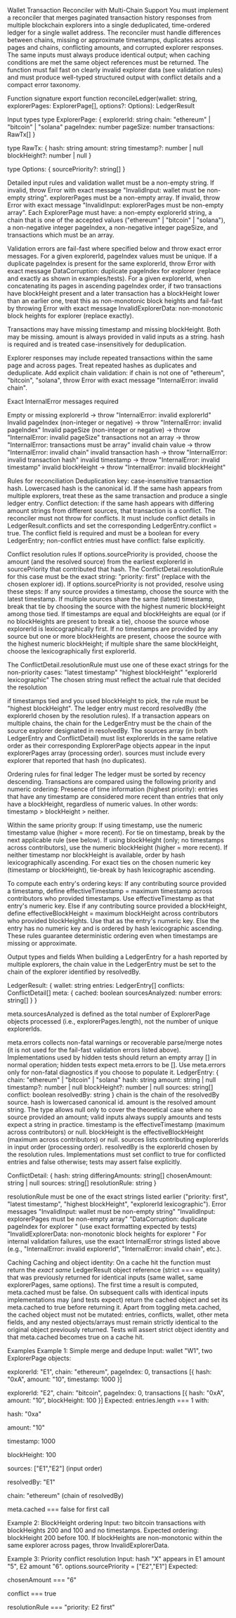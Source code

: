 Wallet Transaction Reconciler with Multi-Chain Support
You must implement a reconciler that merges paginated transaction history responses from multiple blockchain explorers into a single deduplicated, time-ordered ledger for a single wallet address. The reconciler must handle differences between chains, missing or approximate timestamps, duplicates across pages and chains, conflicting amounts, and corrupted explorer responses. The same inputs must always produce identical output; when caching conditions are met the same object references must be returned. The function must fail fast on clearly invalid explorer data (see validation rules) and must produce well-typed structured output with conflict details and a compact error taxonomy.

Function signature
export function reconcileLedger(wallet: string, explorerPages: ExplorerPage[], options?: Options): LedgerResult

Input types
type ExplorerPage:
{
  explorerId: string
  chain: "ethereum" | "bitcoin" | "solana"
  pageIndex: number
  pageSize: number
  transactions: RawTx[]
}

type RawTx:
{
  hash: string
  amount: string
  timestamp?: number | null
  blockHeight?: number | null
}

type Options:
{
  sourcePriority?: string[]
}

Detailed input rules and validation
wallet must be a non-empty string. If invalid, throw Error with exact message "InvalidInput: wallet must be non-empty string".
explorerPages must be a non-empty array. If invalid, throw Error with exact message "InvalidInput: explorerPages must be non-empty array".
Each ExplorerPage must have:
a non-empty explorerId string,
a chain that is one of the accepted values ("ethereum" | "bitcoin" | "solana"),
a non-negative integer pageIndex,
a non-negative integer pageSize,
and transactions which must be an array.

Validation errors are fail-fast where specified below and throw exact error messages.
For a given explorerId, pageIndex values must be unique. If a duplicate pageIndex is present for the same explorerId, throw Error with exact message DataCorruption: duplicate pageIndex <pageIndex> for explorer <explorerId> (replace <pageIndex> and <explorerId> exactly as shown in examples/tests).
For a given explorerId, when concatenating its pages in ascending pageIndex order, if two transactions have blockHeight present and a later transaction has a blockHeight lower than an earlier one, treat this as non-monotonic block heights and fail-fast by throwing Error with exact message InvalidExplorerData: non-monotonic block heights for explorer <explorerId> (replace <explorerId> exactly).

Transactions may have missing timestamp and missing blockHeight. Both may be missing. amount is always provided in valid inputs as a string. hash is required and is treated case-insensitively for deduplication.

Explorer responses may include repeated transactions within the same page and across pages. Treat repeated hashes as duplicates and deduplicate.
Add explicit chain validation: if chain is not one of "ethereum", "bitcoin", "solana", throw Error with exact message "InternalError: invalid chain".

Exact InternalError messages required 

Empty or missing explorerId -> throw "InternalError: invalid explorerId"
Invalid pageIndex (non-integer or negative) -> throw "InternalError: invalid pageIndex"
Invalid pageSize (non-integer or negative) -> throw "InternalError: invalid pageSize"
transactions not an array -> throw "InternalError: transactions must be array"
invalid chain value -> throw "InternalError: invalid chain"
invalid transaction hash -> throw "InternalError: invalid transaction hash"
invalid timestamp -> throw "InternalError: invalid timestamp"
invalid blockHeight -> throw "InternalError: invalid blockHeight"

Rules for reconciliation
Deduplication key: case-insensitive transaction hash. Lowercased hash is the canonical id.
If the same hash appears from multiple explorers, treat these as the same transaction and produce a single ledger entry.
Conflict detection: if the same hash appears with differing amount strings from different sources, that transaction is a conflict. The reconciler must not throw for conflicts. It must include conflict details in LedgerResult.conflicts and set the corresponding LedgerEntry.conflict = true. The conflict field is required and must be a boolean for every LedgerEntry; non-conflict entries must have conflict: false explicitly.


Conflict resolution rules
If options.sourcePriority is provided, choose the amount (and the resolved source) from the earliest explorerId in sourcePriority that contributed that hash. The ConflictDetail.resolutionRule for this case must be the exact string:
"priority: <explorerId> first" (replace <explorerId> with the chosen explorer id).
If options.sourcePriority is not provided, resolve using these steps:
If any source provides a timestamp, choose the source with the latest timestamp.
If multiple sources share the same (latest) timestamp, break that tie by choosing the source with the highest numeric blockHeight among those tied.
If timestamps are equal and blockHeights are equal (or if no blockHeights are present to break a tie), choose the source whose explorerId is lexicographically first.
If no timestamps are provided by any source but one or more blockHeights are present, choose the source with the highest numeric blockHeight; if multiple share the same blockHeight, choose the lexicographically first explorerId.

The ConflictDetail.resolutionRule must use one of these exact strings for the non-priority cases:
"latest timestamp"
"highest blockHeight"
"explorerId lexicographic"
The chosen string must reflect the actual rule that decided the resolution

if timestamps tied and you used blockHeight to pick, the rule must be "highest blockHeight".
The ledger entry must record resolvedBy (the explorerId chosen by the resolution rules).
If a transaction appears on multiple chains, the chain for the LedgerEntry must be the chain of the source explorer designated in resolvedBy.
The sources array (in both LedgerEntry and ConflictDetail) must list explorerIds in the same relative order as their corresponding ExplorerPage objects appear in the input explorerPages array (processing order). sources must include every explorer that reported that hash (no duplicates).

Ordering rules for final ledger
The ledger must be sorted by recency descending.
Transactions are compared using the following priority and numeric ordering:
Presence of time information (highest priority): entries that have any timestamp are considered more recent than entries that only have a blockHeight, regardless of numeric values. In other words: timestamp > blockHeight > neither.

Within the same priority group:
If using timestamp, use the numeric timestamp value (higher = more recent). For tie on timestamp, break by the next applicable rule (see below).
If using blockHeight (only; no timestamps across contributors), use the numeric blockHeight (higher = more recent).
If neither timestamp nor blockHeight is available, order by hash lexicographically ascending.
For exact ties on the chosen numeric key (timestamp or blockHeight), tie-break by hash lexicographic ascending.

To compute each entry's ordering keys:
If any contributing source provided a timestamp, define effectiveTimestamp = maximum timestamp across contributors who provided timestamps. Use effectiveTimestamp as that entry's numeric key.
Else if any contributing source provided a blockHeight, define effectiveBlockHeight = maximum blockHeight across contributors who provided blockHeights. Use that as the entry's numeric key.
Else the entry has no numeric key and is ordered by hash lexicographic ascending.
These rules guarantee deterministic ordering even when timestamps are missing or approximate.

Output types and fields
When building a LedgerEntry for a hash reported by multiple explorers, the chain value in the LedgerEntry must be set to the chain of the explorer identified by resolvedBy.

LedgerResult:
{
  wallet: string
  entries: LedgerEntry[]
  conflicts: ConflictDetail[]
  meta: {
    cached: boolean
    sourcesAnalyzed: number
    errors: string[]
  }
}

meta.sourcesAnalyzed is defined as the total number of ExplorerPage objects processed (i.e., explorerPages.length), not the number of unique explorerIds.

meta.errors collects non-fatal warnings or recoverable parse/merge notes (it is not used for the fail-fast validation errors listed above). Implementations used by hidden tests should return an empty array [] in normal operation; hidden tests expect meta.errors to be []. Use meta.errors only for non-fatal diagnostics if you choose to populate it.
LedgerEntry:
{
  chain: "ethereum" | "bitcoin" | "solana"
  hash: string
  amount: string | null
  timestamp?: number | null
  blockHeight?: number | null
  sources: string[]
  conflict: boolean
  resolvedBy: string
}
chain is the chain of the resolvedBy source.
hash is lowercased canonical id.
amount is the resolved amount string. The type allows null only to cover the theoretical case where no source provided an amount; valid inputs always supply amounts and tests expect a string in practice.
timestamp is the effectiveTimestamp (maximum across contributors) or null.
blockHeight is the effectiveBlockHeight (maximum across contributors) or null.
sources lists contributing explorerIds in input order (processing order).
resolvedBy is the explorerId chosen by the resolution rules.
Implementations must set conflict to true for conflicted entries and false otherwise; tests may assert false explicitly.


ConflictDetail:
{
  hash: string
  differingAmounts: string[]
  chosenAmount: string | null
  sources: string[]
  resolutionRule: string
}

resolutionRule must be one of the exact strings listed earlier ("priority: <explorerId> first", "latest timestamp", "highest blockHeight", "explorerId lexicographic").
Error messages
"InvalidInput: wallet must be non-empty string"
"InvalidInput: explorerPages must be non-empty array"
"DataCorruption: duplicate pageIndex <pageIndex> for explorer <explorerId>" (use exact formatting expected by tests)
"InvalidExplorerData: non-monotonic block heights for explorer <explorerId>"
For internal validation failures, use the exact InternalError strings listed above (e.g., "InternalError: invalid explorerId", "InternalError: invalid chain", etc.).

Caching
Caching and object identity: On a cache hit the function must return the *exact same* LedgerResult object reference (strict === equality) that was previously returned for identical inputs (same wallet, same explorerPages, same options). The first time a result is computed, meta.cached must be false. On subsequent calls with identical inputs implementations may (and tests expect) return the cached object and set its meta.cached to true before returning it. Apart from toggling meta.cached, the cached object must not be mutated: entries, conflicts, wallet, other meta fields, and any nested objects/arrays must remain strictly identical to the original object previously returned. Tests will assert strict object identity and that meta.cached becomes true on a cache hit.

Examples
Example 1: Simple merge and dedupe
Input: wallet "W1", two ExplorerPage objects:

explorerId: "E1", chain: "ethereum", pageIndex: 0, transactions [{ hash: "0xA", amount: "10", timestamp: 1000 }]

explorerId: "E2", chain: "bitcoin", pageIndex: 0, transactions [{ hash: "0xA", amount: "10", blockHeight: 100 }]
Expected: entries.length === 1 with:

hash: "0xa"

amount: "10"

timestamp: 1000

blockHeight: 100

sources: ["E1","E2"] (input order)

resolvedBy: "E1"

chain: "ethereum" (chain of resolvedBy)

meta.cached === false for first call

Example 2: BlockHeight ordering
Input: two bitcoin transactions with blockHeights 200 and 100 and no timestamps.
Expected ordering: blockHeight 200 before 100. If blockHeights are non-monotonic within the same explorer across pages, throw InvalidExplorerData.

Example 3: Priority conflict resolution
Input: hash "X" appears in E1 amount "5", E2 amount "6". options.sourcePriority = ["E2","E1"]
Expected:

chosenAmount === "6"

conflict === true

resolutionRule === "priority: E2 first"